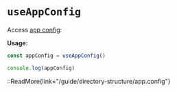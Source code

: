 # `useAppConfig`

Access [app config](/guide/features/app-config):

**Usage:**

```js
const appConfig = useAppConfig()

console.log(appConfig)
```

::ReadMore{link="/guide/directory-structure/app.config"}
